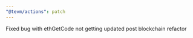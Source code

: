 ```yaml
---
"@tevm/actions": patch
---
```


Fixed bug with ethGetCode not getting updated post blockchain refactor
